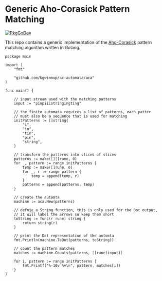 # Generic Aho-Corasick Pattern Matching

[![PkgGoDev](https://pkg.go.dev/badge/github.com/kgwinnup/ac-automata/aca)](https://pkg.go.dev/github.com/kgwinnup/ac-automata/aca)

This repo contains a generic implementation of the
[Aho-Corasick](https://kgwinnup.github.io/algorithms/2022/07/10/aho-corasick-string-searching.html)
pattern matching algorithm written in Golang.

```golang
package main

import (
	"fmt"

	"github.com/kgwinnup/ac-automata/aca"
)

func main() {

	// input stream used with the matching patterns
	input := "pinpiiistringingting"

	// the finite automata requires a list of patterns, each patter
	// must also be a sequence that is used for matching
	initPatterns := []string{
		"i",
		"in",
		"tin",
		"pin",
		"string",
	}

	// transform the patterns into slices of slices
	patterns := make([][]rune, 0)
	for _, pattern := range initPatterns {
		temp := make([]rune, 0)
		for _, r := range pattern {
			temp = append(temp, r)
		}
		patterns = append(patterns, temp)
	}

	// create the automta
	machine := aca.New(patterns)

	// defnie a String function, this is only used for the Dot output,
	// it will label the arrows so keep them short
	toString := func(r rune) string {
		return string(r)
	}

	// print the Dot representation of the automta
	fmt.Println(machine.ToDot(patterns, toString))

	// count the pattern matches
	matches := machine.Counts(patterns, []rune(input))

	for i, pattern := range initPatterns {
		fmt.Printf("%-10v %v\n", pattern, matches[i])
	}
}
```
